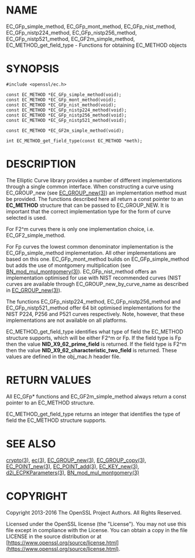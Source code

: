 # NAME

EC\_GFp\_simple\_method, EC\_GFp\_mont\_method, EC\_GFp\_nist\_method, EC\_GFp\_nistp224\_method, EC\_GFp\_nistp256\_method, EC\_GFp\_nistp521\_method, EC\_GF2m\_simple\_method, EC\_METHOD\_get\_field\_type - Functions for obtaining EC\_METHOD objects

# SYNOPSIS

    #include <openssl/ec.h>

    const EC_METHOD *EC_GFp_simple_method(void);
    const EC_METHOD *EC_GFp_mont_method(void);
    const EC_METHOD *EC_GFp_nist_method(void);
    const EC_METHOD *EC_GFp_nistp224_method(void);
    const EC_METHOD *EC_GFp_nistp256_method(void);
    const EC_METHOD *EC_GFp_nistp521_method(void);

    const EC_METHOD *EC_GF2m_simple_method(void);

    int EC_METHOD_get_field_type(const EC_METHOD *meth);

# DESCRIPTION

The Elliptic Curve library provides a number of different implementations through a single common interface.
When constructing a curve using EC\_GROUP\_new (see [EC\_GROUP\_new(3)](http://man.he.net/man3/EC_GROUP_new)) an
implementation method must be provided. The functions described here all return a const pointer to an
**EC\_METHOD** structure that can be passed to EC\_GROUP\_NEW. It is important that the correct implementation
type for the form of curve selected is used.

For F2^m curves there is only one implementation choice, i.e. EC\_GF2\_simple\_method.

For Fp curves the lowest common denominator implementation is the EC\_GFp\_simple\_method implementation. All
other implementations are based on this one. EC\_GFp\_mont\_method builds on EC\_GFp\_simple\_method but adds the
use of montgomery multiplication (see [BN\_mod\_mul\_montgomery(3)](http://man.he.net/man3/BN_mod_mul_montgomery)). EC\_GFp\_nist\_method
offers an implementation optimised for use with NIST recommended curves (NIST curves are available through
EC\_GROUP\_new\_by\_curve\_name as described in [EC\_GROUP\_new(3)](http://man.he.net/man3/EC_GROUP_new)).

The functions EC\_GFp\_nistp224\_method, EC\_GFp\_nistp256\_method and EC\_GFp\_nistp521\_method offer 64 bit
optimised implementations for the NIST P224, P256 and P521 curves respectively. Note, however, that these
implementations are not available on all platforms.

EC\_METHOD\_get\_field\_type identifies what type of field the EC\_METHOD structure supports, which will be either
F2^m or Fp. If the field type is Fp then the value **NID\_X9\_62\_prime\_field** is returned. If the field type is
F2^m then the value **NID\_X9\_62\_characteristic\_two\_field** is returned. These values are defined in the
obj\_mac.h header file.

# RETURN VALUES

All EC\_GFp\* functions and EC\_GF2m\_simple\_method always return a const pointer to an EC\_METHOD structure.

EC\_METHOD\_get\_field\_type returns an integer that identifies the type of field the EC\_METHOD structure supports.

# SEE ALSO

[crypto(3)](http://man.he.net/man3/crypto), [ec(3)](http://man.he.net/man3/ec), [EC\_GROUP\_new(3)](http://man.he.net/man3/EC_GROUP_new), [EC\_GROUP\_copy(3)](http://man.he.net/man3/EC_GROUP_copy),
[EC\_POINT\_new(3)](http://man.he.net/man3/EC_POINT_new), [EC\_POINT\_add(3)](http://man.he.net/man3/EC_POINT_add), [EC\_KEY\_new(3)](http://man.he.net/man3/EC_KEY_new),
[d2i\_ECPKParameters(3)](http://man.he.net/man3/d2i_ECPKParameters),
[BN\_mod\_mul\_montgomery(3)](http://man.he.net/man3/BN_mod_mul_montgomery)

# COPYRIGHT

Copyright 2013-2016 The OpenSSL Project Authors. All Rights Reserved.

Licensed under the OpenSSL license (the "License").  You may not use
this file except in compliance with the License.  You can obtain a copy
in the file LICENSE in the source distribution or at
[https://www.openssl.org/source/license.html](https://www.openssl.org/source/license.html).
